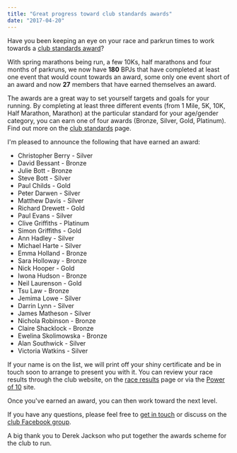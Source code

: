 ```yaml
---
title: "Great progress toward club standards awards"
date: "2017-04-20"
---
```


Have you been keeping an eye on your race and parkrun times to work towards a [club standards award](https://bpj.org.uk/club-standards/)?

With spring marathons being run, a few 10Ks, half marathons and four months of parkruns, we now have **180** BPJs that have completed at least one event that would count towards an award, some only one event short of an award and now **27** members that have earned themselves an award.

The awards are a great way to set yourself targets and goals for your running. By completing at least three different events (from 1 Mile, 5K, 10K, Half Marathon, Marathon) at the particular standard for your age/gender category, you can earn one of four awards (Bronze, Silver, Gold, Platinum). Find out more on the [club standards](https://bpj.org.uk/club-standards/) page.

I'm pleased to announce the following that have earned an award:

- Christopher Berry - Silver
- David Bessant - Bronze
- Julie Bott - Bronze
- Steve Bott - Silver
- Paul Childs - Gold
- Peter Darwen - Silver
- Matthew Davis - Silver
- Richard Drewett - Gold
- Paul Evans - Silver
- Clive Griffiths - Platinum
- Simon Griffiths - Gold
- Ann Hadley - Silver
- Michael Harte - Silver
- Emma Holland - Bronze
- Sara Holloway - Bronze
- Nick Hooper - Gold
- Iwona Hudson - Bronze
- Neil Laurenson - Gold
- Tsu Law - Bronze
- Jemima Lowe - Silver
- Darrin Lynn - Silver
- James Matheson - Silver
- Nichola Robinson - Bronze
- Claire Shacklock - Bronze
- Ewelina Skolimowska - Bronze
- Alan Southwick - Silver
- Victoria Watkins - Silver

If your name is on the list, we will print off your shiny certificate and be in touch soon to arrange to present you with it. You can review your race results through the club website, on the [race results](https://bpj.org.uk/records-and-rankings/race-results/) page or via the [Power of 10](http://www.powerof10.info/) site.

Once you've earned an award, you can then work toward the next level.

If you have any questions, please feel free to [get in touch](https://bpj.org.uk/contact-the-club/) or discuss on the [club Facebook group](https://www.facebook.com/groups/blackpearjoggers/).

A big thank you to Derek Jackson who put together the awards scheme for the club to run.
